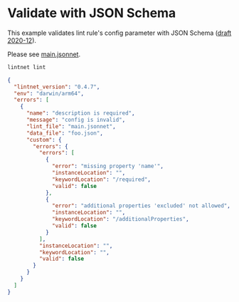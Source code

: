 # Validate with JSON Schema

This example validates lint rule's config parameter with JSON Schema ([draft 2020-12](https://json-schema.org/specification-links#2020-12)).

Please see [main.jsonnet](main.jsonnet).

```sh
lintnet lint
```
```json
{
  "lintnet_version": "0.4.7",
  "env": "darwin/arm64",
  "errors": [
    {
      "name": "description is required",
      "message": "config is invalid",
      "lint_file": "main.jsonnet",
      "data_file": "foo.json",
      "custom": {
        "errors": {
          "errors": [
            {
              "error": "missing property 'name'",
              "instanceLocation": "",
              "keywordLocation": "/required",
              "valid": false
            },
            {
              "error": "additional properties 'excluded' not allowed",
              "instanceLocation": "",
              "keywordLocation": "/additionalProperties",
              "valid": false
            }
          ],
          "instanceLocation": "",
          "keywordLocation": "",
          "valid": false
        }
      }
    }
  ]
}
```

<!-- This file is generated by yodoc.
https://github.com/suzuki-shunsuke/yodoc
Please don't edit this code comment because yodoc depends on this code comment.
-->

